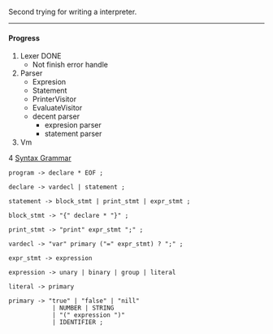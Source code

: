 Second trying for writing a interpreter.

------
#### Progress
1. Lexer DONE
   - Not finish error handle
2. Parser
    - Expresion
    - Statement
    - PrinterVisitor
    - EvaluateVisitor
    - decent parser
      - expresion parser
      - statement parser
3. Vm



4 [Syntax Grammar](https://craftinginterpreters.com/appendix-i.html)

```
program -> declare * EOF ;

declare -> vardecl | statement ;

statement -> block_stmt | print_stmt | expr_stmt ;

block_stmt -> "{" declare * "}" ;

print_stmt -> "print" expr_stmt ";" ;

vardecl -> "var" primary ("=" expr_stmt) ? ";" ;

expr_stmt -> expression

expression -> unary | binary | group | literal

literal -> primary

primary -> "true" | "false" | "nill"
            | NUMBER | STRING
            | "(" expression ")"
            | IDENTIFIER ;

```